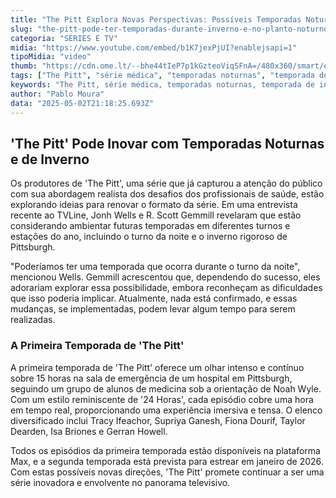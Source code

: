 ```yaml
---
title: "The Pitt Explora Novas Perspectivas: Possíveis Temporadas Noturnas e Invernais"
slug: "the-pitt-pode-ter-temporadas-durante-inverno-e-no-planto-noturno-entenda"
categoria: "SÉRIES E TV"
midia: "https://www.youtube.com/embed/b1K7jexPjUI?enablejsapi=1"
tipoMidia: "video"
thumb: "https://cdn.ome.lt/--bhe44tIeP7p1kGzteoViqSFnA=/480x360/smart/extras/conteudos/Captura_de_tela_2025-05-02_174058.png"
tags: ["The Pitt", "série médica", "temporadas noturnas", "temporada de inverno", "Jonh Wells", "R. Scott Gemmill", "série de TV", "Max"]
keywords: "The Pitt, série médica, temporadas noturnas, temporada de inverno, Jonh Wells, R. Scott Gemmill, série de TV, Max"
author: "Pablo Moura"
data: "2025-05-02T21:18:25.693Z"
---
```


## 'The Pitt' Pode Inovar com Temporadas Noturnas e de Inverno

Os produtores de 'The Pitt', uma série que já capturou a atenção do público com sua abordagem realista dos desafios dos profissionais de saúde, estão explorando ideias para renovar o formato da série. Em uma entrevista recente ao TVLine, Jonh Wells e R. Scott Gemmill revelaram que estão considerando ambientar futuras temporadas em diferentes turnos e estações do ano, incluindo o turno da noite e o inverno rigoroso de Pittsburgh.

"Poderíamos ter uma temporada que ocorra durante o turno da noite", mencionou Wells. Gemmill acrescentou que, dependendo do sucesso, eles adorariam explorar essa possibilidade, embora reconheçam as dificuldades que isso poderia implicar. Atualmente, nada está confirmado, e essas mudanças, se implementadas, podem levar algum tempo para serem realizadas.

### A Primeira Temporada de 'The Pitt'

A primeira temporada de 'The Pitt' oferece um olhar intenso e contínuo sobre 15 horas na sala de emergência de um hospital em Pittsburgh, seguindo um grupo de alunos de medicina sob a orientação de Noah Wyle. Com um estilo reminiscente de '24 Horas', cada episódio cobre uma hora em tempo real, proporcionando uma experiência imersiva e tensa. O elenco diversificado inclui Tracy Ifeachor, Supriya Ganesh, Fiona Dourif, Taylor Dearden, Isa Briones e Gerran Howell.

Todos os episódios da primeira temporada estão disponíveis na plataforma Max, e a segunda temporada está prevista para estrear em janeiro de 2026. Com estas possíveis novas direções, 'The Pitt' promete continuar a ser uma série inovadora e envolvente no panorama televisivo.